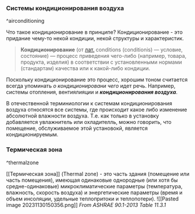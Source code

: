 ### Системы кондиционирования воздуха 
^airconditioning

Что такое кондиционирование в принципе? Кондиционирование - это придание чему-то некой кондиции, некой структуры и характеристик.

>**Кондиционирование** (от [лат.](https://ru.wikipedia.org/wiki/%D0%9B%D0%B0%D1%82%D0%B8%D0%BD%D1%81%D0%BA%D0%B8%D0%B9_%D1%8F%D0%B7%D1%8B%D0%BA "Латинский язык") conditions (conditionis) — условие, состояние) — процесс приведения чего-либо (например, товара, продукта, изделия) в соответствии с установленными нормами (стандартам) качества или к какой-либо кондиции.

Поскольку кондиционирование это процесс, хорошим тоном считается всегда упоминать *о кондиционировани чего* идет речь. 
Например, системы отопления, вентиялияции и ***кондиционирования воздуха***.

В отечественной терминиологии к системам кондиционирования воздуха относятся все системы, где происходит какое либо изменение абсолютной влажности воздуха. Т.е. как только в установку добавляется увлажнитель или охладителль, можно говорить, что помещение, обслуживаемое этой установокй, является кондиционируемым.  

### Термическая зона

^thermalzone

[[Термическая зона]] (Thermal zone) - это часть здания (помещение или часть помещения), имеющая одинаковые однородные (или хотя бы средне-одинаковые) микроклиматические параметры (температура, влажность, скорость воздуха) и энергетические параметры (время и объем инсоляции, удельные теплопритоки и теплопотери).
![[Pasted image 20231130150356.png]]
*From ASHRAE 90.1-2013 Table 11.3.1*



